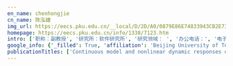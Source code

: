 ```yaml
---
en_name: chenhongjie
cn_name: 陈泓婕
img_url: https://eecs.pku.edu.cn/__local/D/2D/A0/0879E86E74833943CB2E732967E_9A3C38CC_BD6.vsb?e=.jpg
homepage: https://eecs.pku.edu.cn/info/1338/7123.htm
intro: ['职称：副教授', '研究所：软件研究所', '研究领域： ', '办公电话：', '电子邮件：chenhj@sei.pku.edu.cn', '个人主页： ']
google_info: {'_filled': True, 'affiliation': 'Beijing University of Technology', 'citedby': 125, 'citedby5y': 125, 'cites_per_year': {2016: 3, 2017: 13, 2018: 18, 2019: 75, 2020: 16}}
publicationTitles: ['Continuous model and nonlinear dynamic responses of circular mesh antenna clamped at one side', 'Nonlinear breathing vibrations and chaos of a circular truss antenna with 1: 2 internal resonance', 'Nonlinear dynamics of initially imperfect functionally graded circular cylindrical shell under complex loads', 'Nonlinear aeroelastic flutter and dynamic response of composite laminated cylindrical shell in supersonic air flow', 'Free vibration of rotating cantilever pre-twisted panel with initial exponential function type geometric imperfection', 'Vibration characteristics of a rotating pre-twisted composite laminated blade', 'Analysis of flutter and nonlinear dynamics of a composite laminated plate', 'Nonlinear Dynamics of a Fluid-Structure Coupling Model for Vortex-Induced Vibration', 'Stability analysis for geometric nonlinear functionally graded sandwich shallow shell using a new developed displacement field', 'Free vibration analysis of rotating pretwisted functionally graded sandwich blades', 'Vibration frequencies and energies of an auxetic honeycomb sandwich plate', 'Nonlinear dynamics of a foldable multibeam structure with one to two internal resonances', 'Dynamic stability of rotating cantilever composite thin walled twisted plate with initial geometric imperfection under in-plane load', 'Evaluations of Coupled Transverse-Rotational Galloping of Slender Structures with Nonlinear Effect']
---
```

